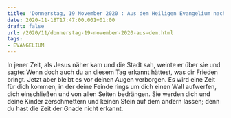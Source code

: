 ```yaml
---
title: 'Donnerstag, 19 November 2020 : Aus dem Heiligen Evangelium nach Lukas - Lk 19,41-44.'
date: 2020-11-18T17:47:00.001+01:00
draft: false
url: /2020/11/donnerstag-19-november-2020-aus-dem.html
tags: 
- EVANGELIUM
---
```


In jener Zeit, als Jesus näher kam und die Stadt sah, weinte er über sie und sagte: Wenn doch auch du an diesem Tag erkannt hättest, was dir Frieden bringt. Jetzt aber bleibt es vor deinen Augen verborgen. Es wird eine Zeit für dich kommen, in der deine Feinde rings um dich einen Wall aufwerfen, dich einschließen und von allen Seiten bedrängen. Sie werden dich und deine Kinder zerschmettern und keinen Stein auf dem andern lassen; denn du hast die Zeit der Gnade nicht erkannt.